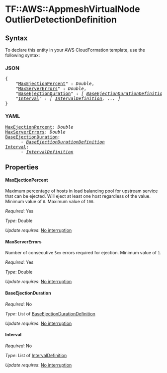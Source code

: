 # TF::AWS::AppmeshVirtualNode OutlierDetectionDefinition

## Syntax

To declare this entity in your AWS CloudFormation template, use the following syntax:

### JSON

<pre>
{
    "<a href="#maxejectionpercent" title="MaxEjectionPercent">MaxEjectionPercent</a>" : <i>Double</i>,
    "<a href="#maxservererrors" title="MaxServerErrors">MaxServerErrors</a>" : <i>Double</i>,
    "<a href="#baseejectionduration" title="BaseEjectionDuration">BaseEjectionDuration</a>" : <i>[ <a href="baseejectiondurationdefinition.md">BaseEjectionDurationDefinition</a>, ... ]</i>,
    "<a href="#interval" title="Interval">Interval</a>" : <i>[ <a href="intervaldefinition.md">IntervalDefinition</a>, ... ]</i>
}
</pre>

### YAML

<pre>
<a href="#maxejectionpercent" title="MaxEjectionPercent">MaxEjectionPercent</a>: <i>Double</i>
<a href="#maxservererrors" title="MaxServerErrors">MaxServerErrors</a>: <i>Double</i>
<a href="#baseejectionduration" title="BaseEjectionDuration">BaseEjectionDuration</a>: <i>
      - <a href="baseejectiondurationdefinition.md">BaseEjectionDurationDefinition</a></i>
<a href="#interval" title="Interval">Interval</a>: <i>
      - <a href="intervaldefinition.md">IntervalDefinition</a></i>
</pre>

## Properties

#### MaxEjectionPercent

Maximum percentage of hosts in load balancing pool for upstream service that can be ejected. Will eject at least one host regardless of the value.
Minimum value of `0`. Maximum value of `100`.

_Required_: Yes

_Type_: Double

_Update requires_: [No interruption](https://docs.aws.amazon.com/AWSCloudFormation/latest/UserGuide/using-cfn-updating-stacks-update-behaviors.html#update-no-interrupt)

#### MaxServerErrors

Number of consecutive `5xx` errors required for ejection. Minimum value of `1`.

_Required_: Yes

_Type_: Double

_Update requires_: [No interruption](https://docs.aws.amazon.com/AWSCloudFormation/latest/UserGuide/using-cfn-updating-stacks-update-behaviors.html#update-no-interrupt)

#### BaseEjectionDuration

_Required_: No

_Type_: List of <a href="baseejectiondurationdefinition.md">BaseEjectionDurationDefinition</a>

_Update requires_: [No interruption](https://docs.aws.amazon.com/AWSCloudFormation/latest/UserGuide/using-cfn-updating-stacks-update-behaviors.html#update-no-interrupt)

#### Interval

_Required_: No

_Type_: List of <a href="intervaldefinition.md">IntervalDefinition</a>

_Update requires_: [No interruption](https://docs.aws.amazon.com/AWSCloudFormation/latest/UserGuide/using-cfn-updating-stacks-update-behaviors.html#update-no-interrupt)


